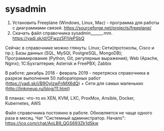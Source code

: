 # sysadmin
1. Установить Freeplane (Windows, Linux, Mac) - программа для работы с диаграммами связей.
https://sourceforge.net/projects/freeplane/
2. Скачать файл справочника sysadmin______.mm.
https://yadi.sk/d/OFwzz5FIVePSbQ

Сейчас в справочнике можно глянуть:
Linux; Сети(протоколы, Cisco и пр.); Базы данных (SQL, MySQl, PostgreSQL, MongoDB); Программирование (Python, Git, регулярные выражения); Web (Apache, Nginx); 1С:Бухгалтерия; Asterisk и FreePBX; Zabbix

В работе: декабрь 2018 - февраль 2019 - перетряска справочника в разрезе выполнения 50 лабораторных работ (https://yadi.sk/i/B9OylzwFnMX6dQ) + Сети для самых маленьких (http://linkmeup.ru/blog/11.html)

В планах: что-то из XEN, KVM, LXC, ProxMox, Ansible, Docker, Kubernetes, AWS

Файл справочника постоянно в работе. Обновляется не чаще одного раза в месяц.
Чат "Системный администратор. Начало": https://icq.com/chat/AoLB9_QGS693Zk1dSkw
